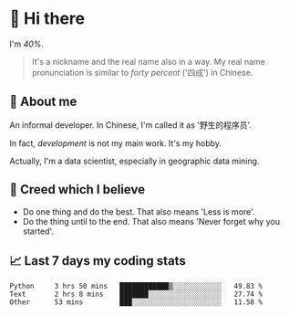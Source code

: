 # 👋 Hi there

I'm *40%*.

> It's a nickname and the real name also in a way.
> My real name pronunciation is similar to *forty percent* ('四成') in Chinese.

## :speech_balloon: About me

An informal developer. In Chinese, I'm called it as '野生的程序员'.

In fact, _development_ is not my main work. It's my hobby.

Actually, I'm a data scientist, especially in geographic data mining.

## :see_no_evil: Creed which I believe

- Do one thing and do the best. That also means 'Less is more'.
- Do the thing until to the end. That also means 'Never forget why you started'.

## :chart_with_upwards_trend: Last 7 days my coding stats

<!--START_SECTION:waka-->

```text
Python     3 hrs 50 mins   ████████████▒░░░░░░░░░░░░   49.83 %
Text       2 hrs 8 mins    ███████░░░░░░░░░░░░░░░░░░   27.74 %
Other      53 mins         ███░░░░░░░░░░░░░░░░░░░░░░   11.58 %
```

<!--END_SECTION:waka-->
